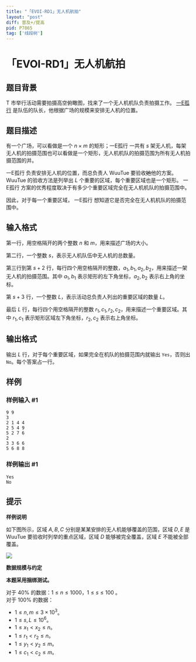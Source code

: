 ```yaml
---
title: "「EVOI-RD1」无人机航拍"
layout: "post"
diff: 普及+/提高
pid: P7865
tag: ['线段树']
---
```

# 「EVOI-RD1」无人机航拍
## 题目背景

T 市举行活动需要拍摄高空俯瞰图，找来了一个无人机机队负责拍摄工作。 [一E孤行](https://www.luogu.com.cn/user/229919) 是队伍的队长，他根据广场的规模来安排无人机的位置。
## 题目描述

有一个广场，可以看做是一个 $n \times m$ 的矩形；一E孤行 一共有 $s$ 架无人机，每架无人机的拍摄范围也可以看做是一个矩形，无人机机队的拍摄范围为所有无人机拍摄范围的并。

一E孤行 负责安排无人机的位置，而总负责人 WuuTue 要验收~~她~~他的方案。WuuTue 的验收方法是列举出 $L$ 个重要的区域，每个重要区域也是一个矩形。 一E孤行 方案的优秀程度取决于有多少个重要区域完全在无人机机队的拍摄范围中。

因此，对于每一个重要区域， 一E孤行 想知道它是否完全在无人机机队的拍摄范围中。
## 输入格式

第一行，用空格隔开的两个整数 $n$ 和 $m$，用来描述广场的大小。

第二行，一个整数 $s$，表示无人机队伍中无人机的总数量。

第三行到第 $s+2$ 行，每行四个用空格隔开的整数，$a_1,b_1,a_2,b_2$，用来描述一架无人机的拍摄范围。其中 $a_1,b_1$ 表示矩形的左下角坐标，$a_2,b_2$ 表示右上角的坐标。

第 $s+3$ 行，一个整数 $L$，表示活动总负责人列出的重要区域的数量 $L$。

最后 $L$ 行，每行四个用空格隔开的整数 $r_1,c_1,r_2,c_2$，用来描述一个重要区域。其中 $r_1,c_1$ 表示矩形区域左下角坐标，$r_2,c_2$ 表示右上角坐标。
## 输出格式

输出 $L$ 行，对于每个重要区域，如果完全在机队的拍摄范围内就输出 `Yes`，否则出 `No`。每个答案占一行。
## 样例

### 样例输入 #1
```
9 9 
3 
2 1 4 4 
2 5 4 9 
5 2 7 6 
2 
3 3 6 6 
5 6 8 8
```
### 样例输出 #1
```
Yes 
No
```
## 提示

**样例说明**

如下图所示，区域 $A,B,C$ 分别是某某安排的无人机能够覆盖的范围，区域 $D,E$ 是 WuuTue 要验收时列举的重点区域，区域 $D$ 能够被完全覆盖，区域 $E$ 不能被全部覆盖。

![](https://cdn.luogu.com.cn/upload/image_hosting/60pq06qo.png)   

**数据规模与约定**

**本题采用捆绑测试。**

对于 $40\%$ 的数据：$1 \le n \le 1000$，$1 \le s \le 100$ 。  
对于 $100\%$ 的数据：

- $1 \le n, m \le 3 \times 10^{3}$。 
- $1 \le s,L \le 10^6$。
- $1 \le x_1 < x_2 \le n$。
- $1 \le r_1 < r_2 \le n$。
- $1 \le y_1 < y_2 \le m$。
- $1 \le c_1 < c_2 \le m$。

